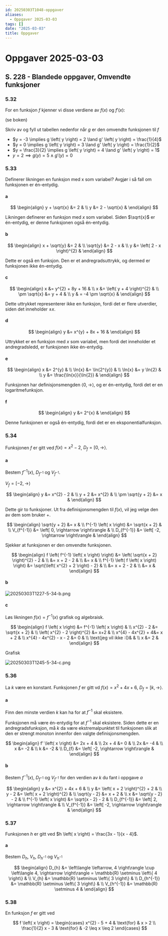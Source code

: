 ```yaml
---
id: 20250303T1048-oppgaver
aliases:
  - Oppgaver 2025-03-03
tags: []
date: "2025-03-03"
title: Oppgaver
---
```


# Oppgaver 2025-03-03

## S. 228 - Blandede oppgaver, Omvendte funksjoner

### 5.32

For en funksjon $f$ kjenner vi disse verdiene av $f \left( x \right)$ og $f' \left( x \right)$:

(se boken)

Skriv av og fyll ut tabellen nedenfor når $g$ er den omvendte funksjonen til $f$

- $y = -3 \implies g \left( y \right) = 2 \land g' \left( y \right) = \frac{1}{4}$
- $y = 0 \implies g \left( y \right) = 3 \land g' \left( y \right) = \frac{1}{2}$
- $y = \frac{3}{2} \implies g \left( y \right) = 4 \land g' \left( y \right) = 1$
- $y = 2 \implies g \left( y \right) = 5 \land g' \left( y \right) = 0$

### 5.33

Definerer likningen en funksjon med x som variabel? Avgjør i så fall om funksjonen er én-entydig.

#### a

$$
\begin{align}
  y + \sqrt{x} &= 2 & \\
  y &= 2 - \sqrt{x} &
\end{align}
$$

Likningen definerer en funksjon med $x$ som variabel. Siden $\sqrt{x}$ er én-entydig, er denne funksjonen også én-entydig.

#### b

$$
\begin{align}
  x + \sqrt{y} &= 2 & \\
  \sqrt{y} &= 2 - x & \\
  y &= \left( 2 - x \right)^{2} &
\end{align}
$$

Dette er også en funksjon. Den er et andregradsuttrykk, og dermed er funksjonen ikke én-entydig.

#### c

$$
\begin{align}
  x &= y^{2} + 8y + 16 & \\
  x &= \left( y + 4 \right)^{2} & \\
  \pm \sqrt{x} &= y + 4 & \\
  y & = -4 \pm \sqrt{x} &
\end{align}
$$

Dette uttrykket representerer ikke en funksjon, fordi det er flere utverdier, siden det inneholder $\pm x$.

#### d

$$
\begin{align}
  y &= x^{y} + 8x + 16 &
\end{align}
$$

Uttrykket er en funksjon med $x$ som variabel, men fordi det inneholder et andregradsledd, er funksjonen ikke én-entydig.

#### e

$$
\begin{align}
  x &= 2^{y} & \\
  \ln{x} &= \ln{2^{y}} & \\
  \ln{x} &= y \ln{2} & \\
  y &= \frac{\ln{x}}{\ln{2}} &
\end{align}
$$

Funksjonen har definisjonsmengden $\left\langle 0, \rightarrow \right\rangle$, og er én-entydig, fordi det er en logaritmefunksjon.

#### f

$$
\begin{align}
  y &= 2^{x} &
\end{align}
$$

Denne funksjonen er også én-entydig, fordi det er en eksponentialfunksjon.

### 5.34

Funksjonen $f$ er gitt ved $f \left( x \right) = x^{2} - 2$, $D_{f} = \left[ 0, \rightarrow \right\rangle$.

#### a

Bestem $f^{-1} \left( x \right)$, $D_{f^{-1}}$ og $V_{f^{-1}}$.

$V_{f} = \left[ -2, \rightarrow \right\rangle$

$$
\begin{align}
  y &= x^{2} - 2 & \\
  y + 2 &= x^{2} & \\
  \pm \sqrt{y + 2} &= x &
\end{align}
$$

Dette gir to funksjoner. Ut fra definisjonsmengden til $f \left( x \right)$, vil jeg velge den av dem som bruker $+$.

$$
\begin{align}
  \sqrt{y + 2} &= x & \\
  f^{-1} \left( x \right) &= \sqrt{x + 2} & \\
  V_{f^{-1}} &= \left[ 0, \rightarrow \right\rangle & \\
  D_{f^{-1}} &= \left[ -2, \rightarrow \right\rangle &
\end{align}
$$

Sjekker at funksjonen er den omvendte funksjonen.

$$
\begin{align}
  f \left( f^{-1} \left( x \right) \right) &= \left( \sqrt{x + 2} \right)^{2} - 2 & \\
  &= x + 2 - 2 & \\
  &= x & \\
  f^{-1} \left( f \left( x \right) \right) &= \sqrt{\left( x^{2} + 2 \right) - 2} & \\
  &= x + 2 - 2 & \\
  &= x &
\end{align}
$$

#### b

![20250303T1227-5-34-b.png](Assets/20250303T1227-5-34-b.png)

#### c

Løs likningen $f \left( x \right) = f^{-1} \left( x \right)$ grafisk og algebraisk.

$$
\begin{align}
  f \left( x \right) &= f^{-1} \left( x \right) & \\
  x^{2} - 2 &= \sqrt{x + 2} & \\
  \left( x^{2} - 2 \right)^{2} &= x+2 & \\
  x^{4} - 4x^{2} + 4&= x + 2 & \\
  x^{4} - 4x^{2} - x - 2 &= 0 & \\
  \text{jeg vil ikke :(}& & \\
  x &= 2 &
\end{align}
$$

Grafisk

![20250303T1245-5-34-c.png](Assets/20250303T1245-5-34-c.png)

### 5.36

La $k$ være en konstant. Funksjonen $f$ er gitt vd $f \left( x \right) = x^{2} + 4x + 6$, $D_{f} = \left[ k, \rightarrow \right\rangle$.

#### a

Finn den minste verdien $k$ kan ha for at $f^{-1}$ skal eksistere.

Funksjonen må være én-entydig for at $f^{-1}$ skal eksistere. Siden dette er en andregradsfunksjon, må $k$ da være ekstremalpunktet til funksjonen slik at den er strengt monoton innenfor den valgte definisjonsmengden.

$$
\begin{align}
  f' \left( x \right) &= 2x + 4 & \\
  2x + 4 &= 0 & \\
  2x &= -4 & \\
  x &= -2 & \\
  k &= -2 & \\
  D_{f} &= \left[ -2, \rightarrow \right\rangle &
\end{align}
$$

#### b

Bestem $f^{-1} \left( x \right)$, $D_{f^{-1}}$ og $V_{f^{-1}}$ for den verdien av $k$ du fant i oppgave $a$

$$
\begin{align}
  y &= x^{2} + 4x + 6 & \\
  y &= \left( x + 2 \right)^{2} + 2 & \\
  y - 2 &= \left( x + 2 \right)^{2} & \\
  \sqrt{y - 2} &= x + 2 & \\
  x &= \sqrt{y - 2} - 2 & \\
  f^{-1} \left( x \right) &= \sqrt{x - 2} - 2 & \\
  D_{f^{-1}} &= \left[ 2, \rightarrow \right\rangle & \\
  V_{f^{-1}} &= \left[ -2, \rightarrow \right\rangle &
\end{align}
$$

### 5.37

Funksjonen $h$ er gitt ved $h \left( x \right) = \frac{3x - 1}{x - 4}$.

#### a

Bestem $D_{h}$, $V_{h}$, $D_{h^{-1}}$ og $V_{h^{-1}}$

$$
\begin{align}
  D_{h} &= \left\langle \leftarrow, 4 \right\rangle \cup \left\langle 4, \rightarrow \right\rangle = \mathbb{R} \setminus \left\{ 4 \right\} & \\
  V_{h} &= \mathbb{R} \setminus \left\{ 3 \right\} & \\
  D_{h^{-1}} &= \mathbb{R} \setminus \left\{ 3 \right\} & \\
  V_{h^{-1}} &= \mathbb{R} \setminus 4 &
\end{align}
$$

### 5.38

En funksjon $f$ er gitt ved

$$
f \left( x \right) = \begin{cases}
    x^{2} - 5 + 4 & \text{for} & x > 2 \\
    \frac{1}{2} x - 3 & \text{for} & -2 \leq x \leq 2
\end{cases}
$$
